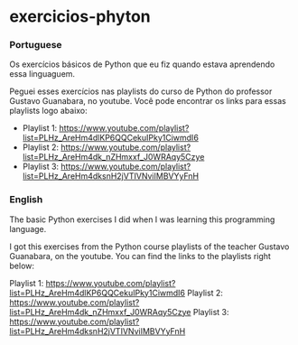 # exercicios-phyton
### Portuguese
Os exercícios básicos de Python que eu fiz quando estava aprendendo essa linguaguem.

Peguei esses exercícios nas playlists do curso de Python do professor Gustavo Guanabara, no youtube. Você pode encontrar os links para essas playlists logo abaixo:

+ Playlist 1: https://www.youtube.com/playlist?list=PLHz_AreHm4dlKP6QQCekuIPky1CiwmdI6
+ Playlist 2: https://www.youtube.com/playlist?list=PLHz_AreHm4dk_nZHmxxf_J0WRAqy5Czye
+ Playlist 3: https://www.youtube.com/playlist?list=PLHz_AreHm4dksnH2jVTIVNviIMBVYyFnH

### English
The basic Python exercises I did when I was learning this programming language.

I got this exercises from the Python course playlists of the teacher Gustavo Guanabara, on the youtube. You can find the links to the playlists right below:

Playlist 1: https://www.youtube.com/playlist?list=PLHz_AreHm4dlKP6QQCekuIPky1CiwmdI6
Playlist 2: https://www.youtube.com/playlist?list=PLHz_AreHm4dk_nZHmxxf_J0WRAqy5Czye
Playlist 3: https://www.youtube.com/playlist?list=PLHz_AreHm4dksnH2jVTIVNviIMBVYyFnH
